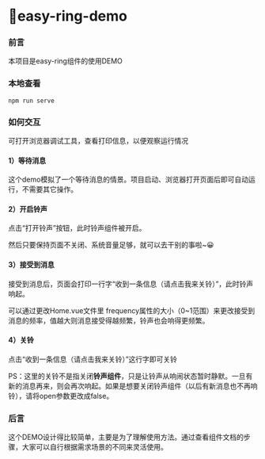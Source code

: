 # 🎃easy-ring-demo

### 前言
本项目是easy-ring组件的使用DEMO


### 本地查看
```
npm run serve
```

### 如何交互
可打开浏览器调试工具，查看打印信息，以便观察运行情况
#### 1）等待消息
这个demo模拟了一个等待消息的情景。项目启动、浏览器打开页面后即可自动运行，不需要其它操作。

#### 2）开启铃声
点击“打开铃声”按钮，此时铃声组件被开启。

然后只要保持页面不关闭、系统音量足够，就可以去干别的事啦~😀
#### 3）接受到消息
接受到消息后，页面会打印一行字“收到一条信息（请点击我来关铃）”，此时铃声响起。

可以通过更改Home.vue文件里 frequency属性的大小（0~1范围）来更改接受到消息的频率，值越大则消息接受得越频繁，铃声也会响得更频繁。
#### 4）关铃
点击“收到一条信息（请点击我来关铃）”这行字即可关铃

PS：这里的关铃不是指关闭**铃声组件**，只是让铃声从响闹状态暂时静默。一旦有新的消息再来，则会再次响起。如果是想要关闭铃声组件（以后有新消息也不再响铃），请将open参数更改成false。

### 后言
这个DEMO设计得比较简单，主要是为了理解使用方法。通过查看组件文档的步骤，大家可以自行根据需求场景的不同来灵活使用。




